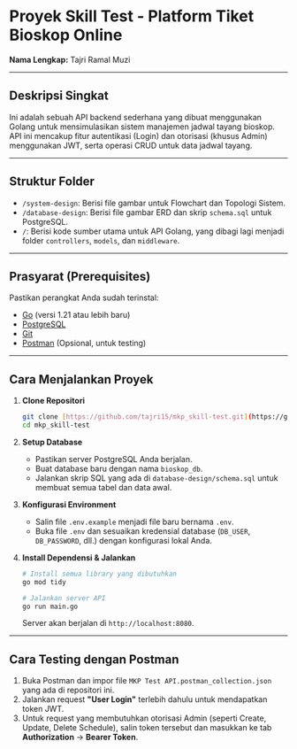 # Proyek Skill Test - Platform Tiket Bioskop Online

**Nama Lengkap:** Tajri Ramal Muzi

---

## Deskripsi Singkat

Ini adalah sebuah API backend sederhana yang dibuat menggunakan Golang untuk mensimulasikan sistem manajemen jadwal tayang bioskop. API ini mencakup fitur autentikasi (Login) dan otorisasi (khusus Admin) menggunakan JWT, serta operasi CRUD untuk data jadwal tayang.

---

## Struktur Folder

* `/system-design`: Berisi file gambar untuk Flowchart dan Topologi Sistem.
* `/database-design`: Berisi file gambar ERD dan skrip `schema.sql` untuk PostgreSQL.
* `/`: Berisi kode sumber utama untuk API Golang, yang dibagi lagi menjadi folder `controllers`, `models`, dan `middleware`.

---

## Prasyarat (Prerequisites)

Pastikan perangkat Anda sudah terinstal:
* [Go](https://golang.org/dl/) (versi 1.21 atau lebih baru)
* [PostgreSQL](https://www.postgresql.org/download/)
* [Git](https://git-scm.com/downloads/)
* [Postman](https://www.postman.com/downloads/) (Opsional, untuk testing)

---

## Cara Menjalankan Proyek

1.  **Clone Repositori**
    ```bash
    git clone [https://github.com/tajri15/mkp_skill-test.git](https://github.com/tajri15/mkp_skill-test.git)
    cd mkp_skill-test
    ```

2.  **Setup Database**
    * Pastikan server PostgreSQL Anda berjalan.
    * Buat database baru dengan nama `bioskop_db`.
    * Jalankan skrip SQL yang ada di `database-design/schema.sql` untuk membuat semua tabel dan data awal.

3.  **Konfigurasi Environment**
    * Salin file `.env.example` menjadi file baru bernama `.env`.
    * Buka file `.env` dan sesuaikan kredensial database (`DB_USER`, `DB_PASSWORD`, dll.) dengan konfigurasi lokal Anda.

4.  **Install Dependensi & Jalankan**
    ```bash
    # Install semua library yang dibutuhkan
    go mod tidy

    # Jalankan server API
    go run main.go
    ```
    Server akan berjalan di `http://localhost:8080`.

---

## Cara Testing dengan Postman

1.  Buka Postman dan impor file `MKP Test API.postman_collection.json` yang ada di repositori ini.
2.  Jalankan request **"User Login"** terlebih dahulu untuk mendapatkan token JWT.
3.  Untuk request yang membutuhkan otorisasi Admin (seperti Create, Update, Delete Schedule), salin token tersebut dan masukkan ke tab **Authorization** -> **Bearer Token**.